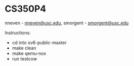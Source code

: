 # CS350P4

nneven - nneven@usc.edu, smorgent - smorgent@usc.edu

Instructions:
- cd into xv6-public-master
- make clean
- make qemu-nox
- run testcow
